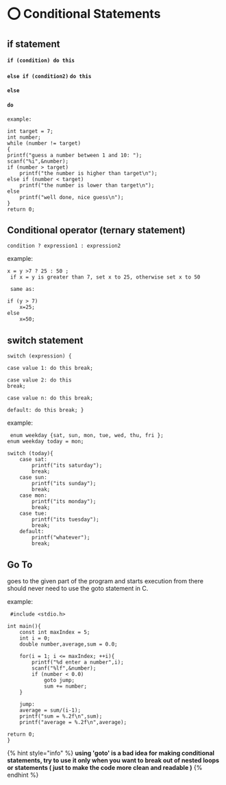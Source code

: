 # ⭕ Conditional Statements

## if statement

#### `if (condition) do this`

#### `else if (condition2)` `do this`

#### `else`

#### `do`

`example:`

```
int target = 7;
int number;
while (number != target)
{
printf("guess a number between 1 and 10: ");
scanf("%i",&number);
if (number > target)
    printf("the number is higher than target\n");
else if (number < target)
    printf("the number is lower than target\n");
else
    printf("well done, nice guess\n");
}
return 0;
```

## Conditional operator (ternary statement)

`condition ? expression1 : expression2`

example:

```
x = y >7 ? 25 : 50 ;
 if x = y is greater than 7, set x to 25, otherwise set x to 50
 
 same as:
 
if (y > 7)
    x=25;
else
    x=50;
```

## switch statement

`switch (expression) {`

`case value 1: do this break;`

`case value 2: do this`\
`break;`

`case value n: do this break;`

`default: do this break; }`

example:

```
 enum weekday {sat, sun, mon, tue, wed, thu, fri };
enum weekday today = mon;

switch (today){
    case sat:
        printf("its saturday");
        break;
    case sun:
        printf("its sunday");
        break;
    case mon:
        printf("its monday");
        break;
    case tue:
        printf("its tuesday");
        break;
    default:
        printf("whatever");
        break;
```

## Go To

goes to the given part of the program and starts execution from there should never need to use the goto statement in C.

example:

```
 #include <stdio.h>

int main(){
    const int maxIndex = 5;
    int i = 0;
    double number,average,sum = 0.0;

    for(i = 1; i <= maxIndex; ++i){
        printf("%d enter a number",i);
        scanf("%lf",&number);
        if (number < 0.0)
            goto jump;
            sum += number;
    }

    jump:
    average = sum/(i-1);
    printf("sum = %.2f\n",sum);
    printf("average = %.2f\n",average);

return 0;
}
```

{% hint style="info" %}
**using 'goto' is a bad idea for making conditional statements, try to use it only when you want to break out of nested loops or statements ( just to make the code more clean and readable )**
{% endhint %}
